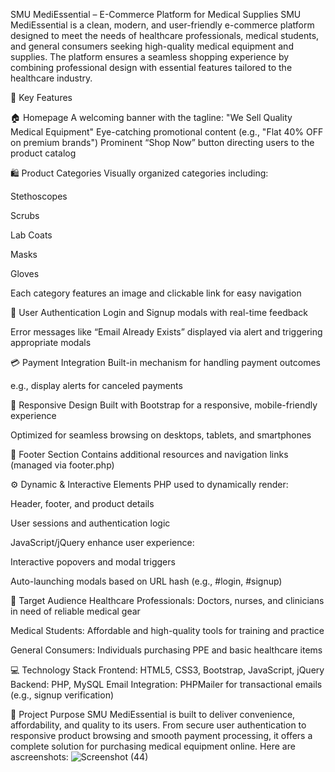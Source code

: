 SMU MediEssential – E-Commerce Platform for Medical Supplies
SMU MediEssential is a clean, modern, and user-friendly e-commerce platform designed to meet the needs of healthcare professionals, medical students, and general consumers seeking high-quality medical equipment and supplies. The platform ensures a seamless shopping experience by combining professional design with essential features tailored to the healthcare industry.

🔑 Key Features


🏠 Homepage
A welcoming banner with the tagline: "We Sell Quality Medical Equipment"
Eye-catching promotional content (e.g., "Flat 40% OFF on premium brands")
Prominent “Shop Now” button directing users to the product catalog

🛍️ Product Categories
Visually organized categories including:

Stethoscopes

Scrubs

Lab Coats

Masks

Gloves

Each category features an image and clickable link for easy navigation

👤 User Authentication
Login and Signup modals with real-time feedback

Error messages like “Email Already Exists” displayed via alert and triggering appropriate modals

💳 Payment Integration
Built-in mechanism for handling payment outcomes

e.g., display alerts for canceled payments

📱 Responsive Design
Built with Bootstrap for a responsive, mobile-friendly experience

Optimized for seamless browsing on desktops, tablets, and smartphones

📄 Footer Section
Contains additional resources and navigation links (managed via footer.php)

⚙️ Dynamic & Interactive Elements
PHP used to dynamically render:

Header, footer, and product details

User sessions and authentication logic

JavaScript/jQuery enhance user experience:

Interactive popovers and modal triggers

Auto-launching modals based on URL hash (e.g., #login, #signup)

🎯 Target Audience
Healthcare Professionals: Doctors, nurses, and clinicians in need of reliable medical gear

Medical Students: Affordable and high-quality tools for training and practice

General Consumers: Individuals purchasing PPE and basic healthcare items

💻 Technology Stack
Frontend: HTML5, CSS3, Bootstrap, JavaScript, jQuery
Backend: PHP, MySQL
Email Integration: PHPMailer for transactional emails (e.g., signup verification)

🎯 Project Purpose
SMU MediEssential is built to deliver convenience, affordability, and quality to its users. From secure user authentication to responsive product browsing and smooth payment processing, it offers a complete solution for purchasing medical equipment online.
Here  are ascreenshots:
![Screenshot (44)](https://github.com/user-attachments/assets/ff1a6e94-0766-4d77-a93d-2e396e79d8af)
